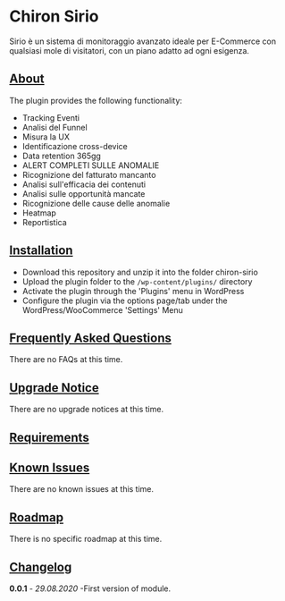 # Chiron Sirio

Sirio è un sistema di monitoraggio avanzato ideale per E-Commerce con qualsiasi mole di visitatori, con un piano adatto ad ogni esigenza.

## [About](#about)

The plugin provides the following functionality:

- Tracking Eventi
- Analisi del Funnel
- Misura la UX
- Identificazione cross-device
- Data retention 365gg
- ALERT COMPLETI SULLE ANOMALIE
- Ricognizione del fatturato mancanto
- Analisi sull'efficacia dei contenuti
- Analisi sulle opportunità mancate
- Ricognizione delle cause delle anomalie
- Heatmap
- Reportistica


## [Installation](#installation)

- Download this repository and unzip it into the folder chiron-sirio
- Upload the plugin folder to the `/wp-content/plugins/` directory
- Activate the plugin through the 'Plugins' menu in WordPress
- Configure the plugin via the options page/tab under the WordPress/WooCommerce 'Settings' Menu

## [Frequently Asked Questions](#faqs)

There are no FAQs at this time.

## [Upgrade Notice](#upgrade-notice)

There are no upgrade notices at this time.

## [Requirements](#requirements)



## [Known Issues](#known-issues)

There are no known issues at this time.

## [Roadmap](#roadmap)

There is no specific roadmap at this time.

## [Changelog](#changelog)

**0.0.1** - *29.08.2020* -First version of module.
